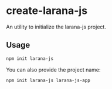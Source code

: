# create-larana-js

An utility to initialize the larana-js project.

## Usage

```sh
npm init larana-js
```

You can also provide the project name:

```sh
npm init larana-js larana-js-app
```

